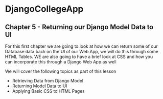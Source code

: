 # DjangoCollegeApp

## Chapter 5 - Returning our Django Model Data to UI
For this first chapter we are going to look at how we can return some of our Database data back on the UI of our Web App, we will do this through some HTML Tables.
WE are also going to have a brief look at CSS and how you can incorporate this through a Django Web App as well

We will cover the following topics as part of this lesson
* Retrieving Data from Django Model
* Returning Model Data to UI
* Applying Basic CSS to HTML Pages
